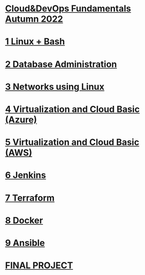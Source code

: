  
[Cloud&DevOps Fundamentals Autumn 2022](https://github.com/korotetskiy/Cloud_DevOps__Kharkiv_2022)
=======================================

[1 Linux + Bash](https://github.com/korotetskiy/Cloud_DevOps__Kharkiv_2022/tree/main/Linux%20%2B%20Bash#readme) 
=======================================

[2 Database Administration](https://github.com/korotetskiy/Cloud_DevOps__Kharkiv_2022/tree/main/Database%20Administration#readme) 
=======================================

[3 Networks using Linux](https://github.com/vasilkyiv/DevOps_online_Kiev_2021Q4/tree/main/m3) 
===========================================================================

[4 Virtualization and Cloud Basic (Azure)](https://github.com/vasilkyiv/DevOps_online_Kiev_2021Q4/tree/main/m4/) 
===========================================================================

[5 Virtualization and Cloud Basic (AWS)](https://github.com/vasilkyiv/DevOps_online_Kiev_2021Q4/tree/main/m5) 
===========================================================================

[6 Jenkins](https://github.com/vasilkyiv/DevOps_online_Kiev_2021Q4/tree/main/m6) 
===========================================================================

[7 Terraform](https://github.com/vasilkyiv/DevOps_online_Kiev_2021Q4/tree/main/m7) 
===========================================================================

[8 Docker](https://github.com/vasilkyiv/DevOps_online_Kiev_2021Q4/tree/main/m8) 
===========================================================================

[9 Ansible](https://github.com/vasilkyiv/DevOps_online_Kiev_2021Q4/tree/main/m9) 
===========================================================================

[FINAL PROJECT](https://github.com/vasilkyiv/DevOps_online_Kiev_2021Q4/blob/main/FinalProject/FinalProject.md) 
===========================================================================
